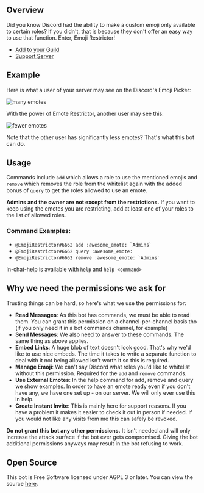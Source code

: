 ## Overview

Did you know Discord had the ability to make a custom emoji only available to
certain roles? If you didn't, that is because they don't offer an easy way to
use that function. Enter, Emoji Restrictor!

* [Add to your Guild](https://discordapp.com/api/oauth2/authorize?client_id=553619116775309332&permissions=1074023425&redirect_uri=https%3A%2F%2Fdiscord.gg%2F9prGCXT&response_type=code&scope=bot)
* [Support Server](https://discord.gg/9prGCXT)

## Example
Here is what a user of your server may see on the Discord's Emoji
Picker:

![many emotes](https://serious.garantiertnicht.software/p/398d96e35e3c8ac54b3d56afc27c390573a77084)

With the power of Emote Restrictor, another user may see this:

![fewer emotes](https://serious.garantiertnicht.software/p/797099f2f74ed71d18c87cc436413066031e69a4)

Note that the other user has significantly less emotes? That's what this bot can
do.

## Usage
Commands include  `add` which allows a role to use the mentioned emojis
and `remove` which removes the role from the whitelist again with the added
bonus of `query` to get the roles allowed to use an emote.

**Admins and the owner are not except from the restrictions.** If you want to
keep using the emotes you are restricting, add at least one of your roles to the
list of allowed roles.

### Command Examples:
* `` @EmojiRestrictor#6662 add :awesome_emote: `Admins` ``
* `@EmojiRestrictor#6662 query :awesome_emote: `
* `` @EmojiRestrictor#6662 remove :awesome_emote: `Admins` ``

In-chat-help is available with `help` and `help <command>`

## Why we need the permissions we ask for
Trusting things can be hard, so here's what we use the permissions for:
* **Read Messages**: As this bot has commands, we must be able to read them. You
  can grant this permission on a channel-per-channel basis tho (if you only need
  it in a bot commands channel, for example)
* **Send Messages**: We also need to answer to these commands. The same thing as
  above applies.
* **Embed Links**: A huge blob of text doesn't look good. That's why we'd like
  to use nice embeds. The time it takes to write a separate function to deal
  with it not being allowed isn't worth it so this is required.
* **Manage Emoji**: We can't say Discord what roles you'd like to whitelist
  without this permission. Required for the `add` and `remove` commands.
* **Use External Emotes**: In the help command for add, remove and query we show
  examples. In order to have an emote ready even if you don't have any, we have
  one set up - on our server. We will only ever use this in help.
* **Create Instant Invite**: This is mainly here for support reasons. If you
  have a problem it makes it easier to check it out in person if needed. If you
  would not like any visits from me this can safely be revoked.

**Do not grant this bot any other permissions.** It isn't needed and will only
increase the attack surface if the bot ever gets compromised. Giving the bot
additional permissions anyways may result in the bot refusing to work.

## Open Source
This bot is Free Software licensed under AGPL 3 or later. You can view the source [here](https://gitlab.com/garantiertnicht/emoji-restrictor).


